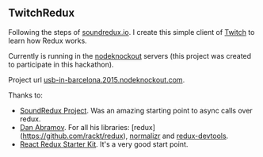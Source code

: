 ## TwitchRedux

Following the steps of [soundredux.io](https://github.com/andrewngu/sound-redux). I create this simple client of [Twitch](http://www.twitch.tv/) to learn how Redux works.

Currently is running in the [nodeknockout](http://www.nodeknockout.com/) servers (this project was created to participate in this hackathon).

Project url [usb-in-barcelona.2015.nodeknockout.com](usb-in-barcelona.2015.nodeknockout.com).

Thanks to: 

*  [SoundRedux Project](https://github.com/andrewngu/sound-redux). Was an amazing starting point to async calls over redux.
*  [Dan Abramov](https://github.com/gaearon). For all his libraries: [redux] (https://github.com/rackt/redux), [normalizr](https://github.com/gaearon/normalizr) and [redux-devtools](https://github.com/gaearon/redux-devtools).
*  [React Redux Starter Kit](https://github.com/davezuko/react-redux-starter-kit). It's a very good start point. 
